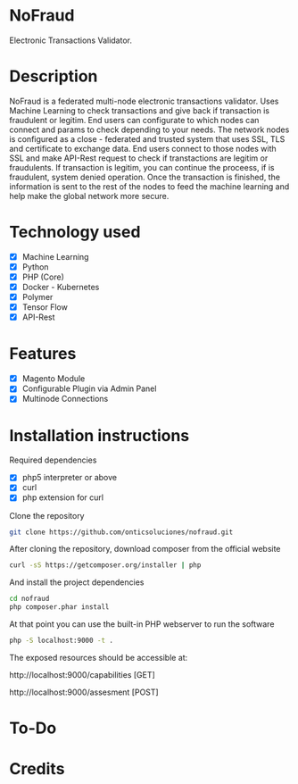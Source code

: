# NoFraud

Electronic Transactions Validator. 

# Description

NoFraud is a federated multi-node electronic transactions validator. Uses Machine Learning to check transactions and give back if transaction is fraudulent or legitim. End users can configurate to which nodes can connect and params to check depending to your needs. The network nodes is configured as a close - federated and trusted system that uses SSL, TLS and certificate to exchange data. End users connect to those nodes with SSL and make API-Rest request to check if transtactions are legitim or fraudulents. If transaction is legitim, you can continue the proceess, if is fraudulent, system denied operation. Once the transaction is finished, the information is sent to the rest of the nodes to feed the machine learning and help make the global network more secure.

# Technology used

- [x] Machine Learning
- [x] Python
- [x] PHP (Core)
- [x] Docker - Kubernetes
- [x] Polymer
- [x] Tensor Flow
- [x] API-Rest

# Features

- [x] Magento Module
- [x] Configurable Plugin via Admin Panel
- [x] Multinode Connections

# Installation instructions

Required dependencies

- [x] php5 interpreter or above
- [x] curl
- [x] php extension for curl

Clone the repository

```bash
git clone https://github.com/onticsoluciones/nofraud.git
```

After cloning the repository, download composer from the official website

```bash
curl -sS https://getcomposer.org/installer | php
```

And install the project dependencies

```bash
cd nofraud
php composer.phar install
```

At that point you can use the built-in PHP webserver to run the software

```bash
php -S localhost:9000 -t .
```

The exposed resources should be accessible at:

http://localhost:9000/capabilities [GET]

http://localhost:9000/assesment [POST]

# To-Do

# Credits


